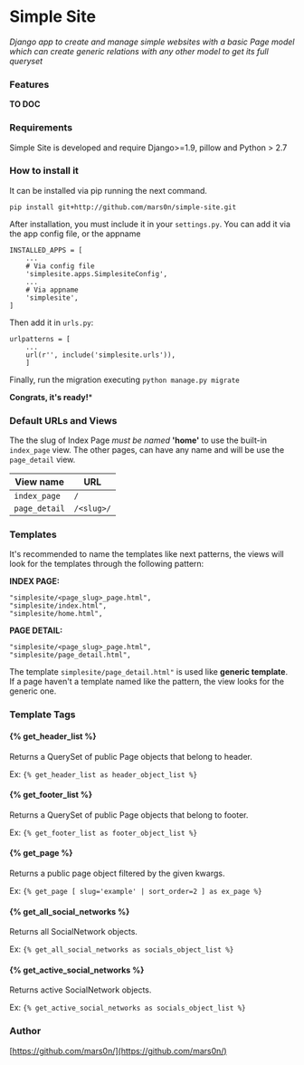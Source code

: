# Simple Site

*Django app to create and manage simple websites with a basic Page model which can create generic relations with any other model to get its full queryset*


### Features

**TO DOC**


### Requirements

Simple Site is developed and require Django>=1.9, pillow and Python > 2.7

### How to install it

It can be installed via pip running the next command.
```
pip install git+http://github.com/mars0n/simple-site.git
```

After installation, you must include it in your ```settings.py```. You can add it via the app config file, or the appname
```
INSTALLED_APPS = [
    ...
    # Via config file
    'simplesite.apps.SimplesiteConfig',
    ...
    # Via appname
    'simplesite',
]
```
Then add it in ```urls.py```:
```
urlpatterns = [
    ...
    url(r'', include('simplesite.urls')),
    ]
```
Finally, run the migration executing ```python manage.py migrate```

**Congrats, it's ready!***

### Default URLs and Views

The the slug of Index Page *must be named* **'home'** to use the built-in `index_page` view. The other pages, can have any name and will be use the `page_detail` view.

|     View name   |URL              |
|-----------------|-----------------|
|`index_page`     |`/`              |
|`page_detail`    |`/<slug>/`       |

### Templates

It's recommended to name the templates like next patterns, the views will look for the templates through the following pattern:

**INDEX PAGE:**
```
"simplesite/<page_slug>_page.html",
"simplesite/index.html",
"simplesite/home.html",
```
**PAGE DETAIL:**
```
"simplesite/<page_slug>_page.html",
"simplesite/page_detail.html",
```

The template ```simplesite/page_detail.html"``` is used like **generic template**. If a page haven't a template named like the pattern, the view looks for the generic one.

### Template Tags

#### {% get_header_list %}

Returns a QuerySet of public Page objects  that belong to header.

Ex:
``` {% get_header_list as header_object_list %} ```

#### {% get_footer_list %}

Returns a QuerySet of public Page objects that belong to footer.

Ex:
``` {% get_footer_list as footer_object_list %} ```

#### {% get_page %}

Returns a public page object filtered by the given kwargs.

Ex:
``` {% get_page [ slug='example' | sort_order=2 ] as ex_page %} ```

#### {% get_all_social_networks %}

Returns all SocialNetwork objects.

Ex:
``` {% get_all_social_networks as socials_object_list %} ```

#### {% get_active_social_networks %}

Returns active SocialNetwork objects.

Ex:
``` {% get_active_social_networks as socials_object_list %} ```

### Author
[https://github.com/mars0n/](https://github.com/mars0n/)
